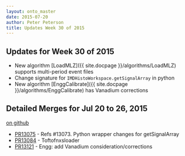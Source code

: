 ```yaml
---
layout: onto_master
date: 2015-07-20
author: Peter Peterson
title: Updates Week 30 of 2015
---
```

Updates for Week 30 of 2015
---------------------------
* New algorithm [LoadMLZ]({{ site.docpage }}/algorithms/LoadMLZ) supports multi-period event files
* Change signature for `IMDHistoWorkspace.getSignalArray` in python
* New algorithm [EnggCalibrate]({{ site.docpage }}/algorithms/EnggCalibrate) has Vanadium corrections

Detailed Merges for Jul 20 to 26, 2015
--------------------------------------
[on github](https://github.com/mantidproject/mantid/pulls?q=is%3Apr+merged%3A2015-07-21..2015-07-26)

* [PR13075](https://github.com/mantidproject/mantid/pull/13075) - Refs #13073. Python wrapper changes for getSignalArray
* [PR13084](https://github.com/mantidproject/mantid/pull/13084) - Toftofnxsloader
* [PR13121](https://github.com/mantidproject/mantid/pull/13121) - Engg: add Vanadium consideration/corrections
